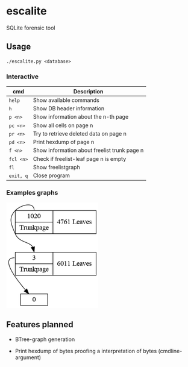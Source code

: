 # escalite
SQLite forensic tool

## Usage

```
./escalite.py <database>
```

### Interactive

| cmd           | Description                                  |
|---------------|----------------------------------------------|
| ```help```    | Show available commands                      |
| ```h```       | Show DB header information                   |
| ```p <n>```   | Show information about the n-th page         |
| ```pc <n>```  | Show all cells on page n                     |
| ```pr <n>```  | Try to retrieve deleted data on page n       |
| ```pd <n>```  | Print hexdump of page n                      |
| ```f <n>```   | Show information about freelist trunk page n |
| ```fcl <n>``` | Check if freelist-leaf page n is empty       |
| ```fl```      | Show freelistgraph                           |
| ```exit, q``` | Close program                                |

### Examples graphs

![Large empty database](freelist_example.png "Freelist graph; Large empty database")


## Features planned

* BTree-graph generation

* Print hexdump of bytes proofing a interpretation of bytes (cmdline-argument)


